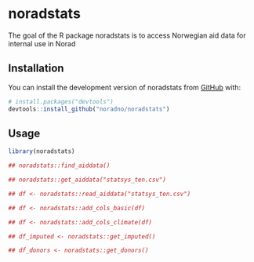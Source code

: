 
# noradstats

<!-- badges: start -->
<!-- badges: end -->

The goal of the R package noradstats is to access Norwegian aid data for internal use in Norad

## Installation

You can install the development version of noradstats from [GitHub](https://github.com/noradno/noradstats) with:

``` r
# install.packages("devtools")
devtools::install_github("noradno/noradstats")
```

## Usage

``` r
library(noradstats)

## noradstats::find_aiddata()

## noradstats::get_aiddata("statsys_ten.csv")

## df <- noradstats::read_aiddata("statsys_ten.csv")

## df <- noradstats::add_cols_basic(df)

## df <- noradstats::add_cols_climate(df)

## df_imputed <- noradstats::get_imputed()

## df_donors <- noradstats::get_donors()

```

